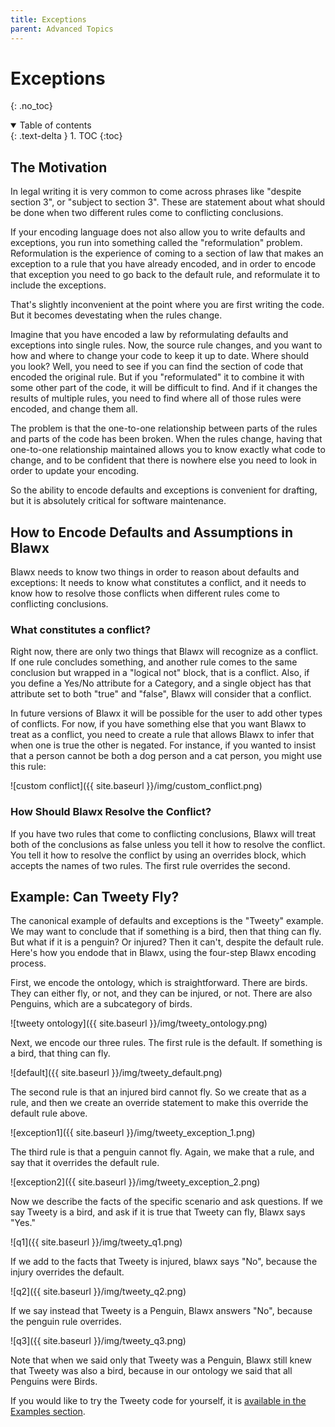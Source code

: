 ```yaml
---
title: Exceptions
parent: Advanced Topics
---
```

# Exceptions
{: .no_toc}

<details open markdown="block">
  <summary>
    Table of contents
  </summary>
  {: .text-delta }
1. TOC
{:toc}
</details>

## The Motivation

In legal writing it is very common to come across phrases like "despite section 3", or "subject to section 3". These are statement about what should be done when two different rules come to conflicting conclusions.

If your encoding language does not also allow you to write defaults and exceptions, you run into something
called the "reformulation" problem. Reformulation is the experience of coming to a section of law that
makes an exception to a rule that you have already encoded, and in order to encode that exception you need
to go back to the default rule, and reformulate it to include the exceptions.

That's slightly inconvenient at the point where you are first writing the code. But it becomes devestating
when the rules change.

Imagine that you have encoded a law by reformulating defaults and exceptions into single rules. Now, the
source rule changes, and you want to how and where to change your code to keep it up to date. Where should
you look? Well, you need to see if you can find the section of code that encoded the original rule. But if
you "reformulated" it to combine it with some other part of the code, it will be difficult to find. And if
it changes the results of multiple rules, you need to find where all of those rules were encoded, and
change them all.

The problem is that the one-to-one relationship between parts of the rules and parts of the code has been
broken. When the rules change, having that one-to-one relationship maintained allows you to know exactly
what code to change, and to be confident that there is nowhere else you need to look in order to update
your encoding.

So the ability to encode defaults and exceptions is convenient for drafting, but it is absolutely critical
for software maintenance.

## How to Encode Defaults and Assumptions in Blawx

Blawx needs to know two things in order to reason about defaults and exceptions: It needs to know what
constitutes a conflict, and it needs to know how to resolve those conflicts when different rules come to
conflicting conclusions.

### What constitutes a conflict?

Right now, there are only two things that Blawx will recognize as a conflict. If one rule concludes
something, and another rule comes to the same conclusion but wrapped in a "logical not" block, that
is a conflict.  Also, if you define a Yes/No attribute for a Category, and a single object has that
attribute set to both "true" and "false", Blawx will consider that a conflict.

In future versions of Blawx it will be possible for the user to add other types of conflicts. For now,
if you have something else that you want Blawx to treat as a conflict, you need to create a rule that
allows Blawx to infer that when one is true the other is negated. For instance, if you wanted to insist
that a person cannot be both a dog person and a cat person, you might use this rule:

![custom conflict]({{ site.baseurl }}/img/custom_conflict.png)

### How Should Blawx Resolve the Conflict?

If you have two rules that come to conflicting conclusions, Blawx will treat both of the conclusions as
false unless you tell it how to resolve the conflict. You tell it how to resolve the conflict by using
an overrides block, which accepts the names of two rules. The first rule overrides the second.

## Example: Can Tweety Fly?

The canonical example of defaults and exceptions is the "Tweety" example. We may want to conclude that
if something is a bird, then that thing can fly. But what if it is a penguin? Or injured? Then it can't,
despite the default rule.  Here's how you endode that in Blawx, using the four-step Blawx encoding
process.

First, we encode the ontology, which is straightforward. There are birds. They can either fly, or not,
and they can be injured, or not. There are also Penguins, which are a subcategory of birds.

![tweety ontology]({{ site.baseurl }}/img/tweety_ontology.png)

Next, we encode our three rules. The first rule is the default. If something is a bird, that thing can fly.

![default]({{ site.baseurl }}/img/tweety_default.png)

The second rule is that an injured bird cannot fly. So we create that as a rule, and then we create an
override statement to make this override the default rule above.

![exception1]({{ site.baseurl }}/img/tweety_exception_1.png)

The third rule is that a penguin cannot fly. Again, we make that a rule, and say that it overrides the
default rule.

![exception2]({{ site.baseurl }}/img/tweety_exception_2.png)

Now we describe the facts of the specific scenario and ask questions. If we say Tweety is a bird, and ask
if it is true that Tweety can fly, Blawx says "Yes."

![q1]({{ site.baseurl }}/img/tweety_q1.png)

If we add to the facts that Tweety is injured, blawx says "No", because the injury overrides the default.

![q2]({{ site.baseurl }}/img/tweety_q2.png)

If we say instead that Tweety is a Penguin, Blawx answers "No", because the penguin rule overrides.

![q3]({{ site.baseurl }}/img/tweety_q3.png)

Note that when we said only that Tweety was a Penguin, Blawx still knew that Tweety was also a bird,
because in our ontology we said that all Penguins were Birds.

If you would like to try the Tweety code for yourself, it is [available in the Examples section](/docs/tweety).